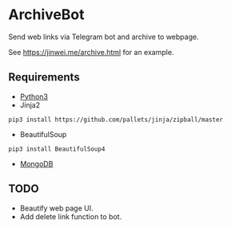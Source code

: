 # ArchiveBot

Send web links via Telegram bot and archive to webpage.

See https://jinwei.me/archive.html for an example.

## Requirements

+ [Python3](https://www.python.org/downloads/)
+ Jinja2
```
pip3 install https://github.com/pallets/jinja/zipball/master
```
+ BeautifulSoup
```
pip3 install BeautifulSoup4
```
+ [MongoDB](https://www.mongodb.com/download-center?jmp=nav#community)


## TODO

+ Beautify web page UI.
+ Add delete link function to bot.
